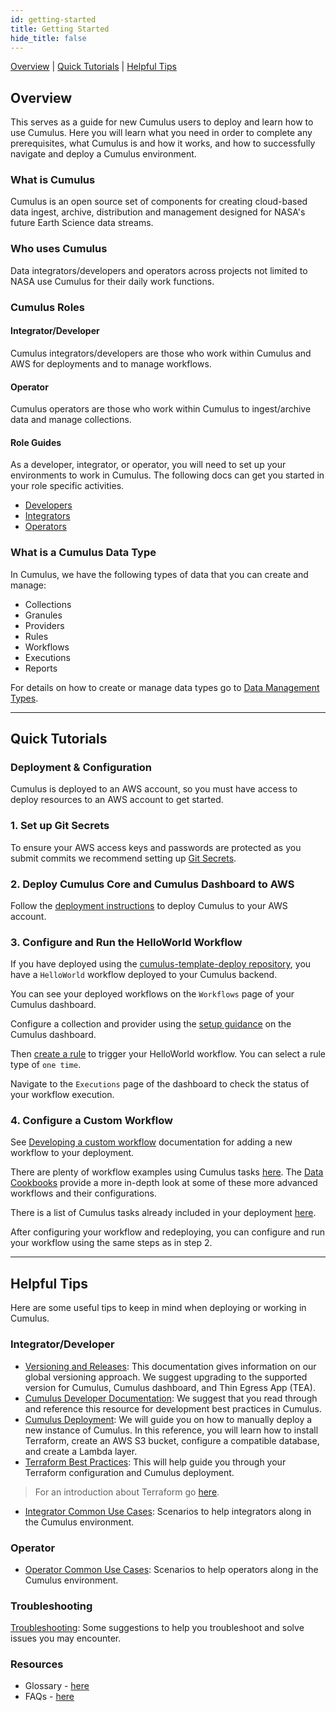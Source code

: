 ```yaml
---
id: getting-started
title: Getting Started
hide_title: false
---
```


[Overview](#overview) | [Quick Tutorials](#quick-tutorials) | [Helpful Tips](#helpful-tips)

## Overview

This serves as a guide for new Cumulus users to deploy and learn how to use Cumulus. Here you will learn what you need in order to complete any prerequisites, what Cumulus is and how it works, and how to successfully navigate and deploy a Cumulus environment.

### What is Cumulus

Cumulus is an open source set of components for creating cloud-based data ingest, archive, distribution and management designed for NASA's future Earth Science data streams.

### Who uses Cumulus

Data integrators/developers and operators across projects not limited to NASA use Cumulus for their daily work functions.

### Cumulus Roles

#### Integrator/Developer

Cumulus integrators/developers are those who work within Cumulus and AWS for deployments and to manage workflows.

#### Operator

Cumulus operators are those who work within Cumulus to ingest/archive data and manage collections.

#### Role Guides

As a developer, integrator, or operator, you will need to set up your environments to work in Cumulus. The following docs can get you started in your role specific activities.

* [Developers](https://github.com/nasa/cumulus)
* [Integrators](integrator-guide/about-int-guide)
* [Operators](operator-docs/about-operator-docs)

### What is a Cumulus Data Type

In Cumulus, we have the following types of data that you can create and manage:

* Collections
* Granules
* Providers
* Rules
* Workflows
* Executions
* Reports

For details on how to create or manage data types go to [Data Management Types](configuration/data-management-types).

---

## Quick Tutorials

### Deployment & Configuration

Cumulus is deployed to an AWS account, so you must have access to deploy resources to an AWS account to get started.

### 1. Set up Git Secrets

To ensure your AWS access keys and passwords are protected as you submit commits we recommend setting up [Git Secrets](https://github.com/awslabs/git-secrets).

### 2. Deploy Cumulus Core and Cumulus Dashboard to AWS

Follow the [deployment instructions](deployment) to deploy Cumulus to your AWS account.

### 3. Configure and Run the HelloWorld Workflow

If you have deployed using the [cumulus-template-deploy repository](https://github.com/nasa/cumulus-template-deploy), you have a `HelloWorld` workflow deployed to your Cumulus backend.

You can see your deployed workflows on the `Workflows` page of your Cumulus dashboard.

Configure a collection and provider using the [setup guidance](data-cookbooks/about-cookbooks#setup) on the Cumulus dashboard.

Then [create a rule](operator-docs/create-rule-in-cumulus) to trigger your HelloWorld workflow. You can select a rule type of `one time`.

Navigate to the `Executions` page of the dashboard to check the status of your workflow execution.

### 4. Configure a Custom Workflow

See [Developing a custom workflow](workflows/developing-a-cumulus-workflow) documentation for adding a new workflow to your deployment.

There are plenty of workflow examples using Cumulus tasks [here](https://github.com/nasa/cumulus/tree/master/example/cumulus-tf). The [Data Cookbooks](data-cookbooks/about-cookbooks) provide a more in-depth look at some of these more advanced workflows and their configurations.

There is a list of Cumulus tasks already included in your deployment [here](tasks).

After configuring your workflow and redeploying, you can configure and run your workflow using the same steps as in step 2.

---

## Helpful Tips

Here are some useful tips to keep in mind when deploying or working in Cumulus.

### Integrator/Developer

* [Versioning and Releases](https://github.com/nasa/cumulus/blob/master/docs/development/release.md): This documentation gives information on our global versioning approach. We suggest upgrading to the supported version for Cumulus, Cumulus dashboard, and Thin Egress App (TEA).
* [Cumulus Developer Documentation](https://github.com/nasa/cumulus#cumulus-framework): We suggest that you read through and reference this resource for development best practices in Cumulus.
* [Cumulus Deployment](deployment): We will guide you on how to manually deploy a new instance of Cumulus. In this reference, you will learn how to install Terraform, create an AWS S3 bucket, configure a compatible database, and create a Lambda layer.
* [Terraform Best Practices](deployment/terraform-best-practices): This will help guide you through your Terraform configuration and Cumulus deployment.

> For an introduction about Terraform go [here](https://www.terraform.io/intro/index.html).

* [Integrator Common Use Cases](integrator-guide/int-common-use-cases): Scenarios to help integrators along in the Cumulus environment.

### Operator

* [Operator Common Use Cases](operator-docs/ops-common-use-cases): Scenarios to help operators along in the Cumulus environment.

### Troubleshooting

[Troubleshooting](troubleshooting): Some suggestions to help you troubleshoot and solve issues you may encounter.

### Resources

* Glossary - [here](glossary)
* FAQs - [here](faqs)
